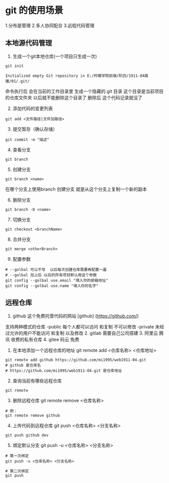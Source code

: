  # git 的使用场景
1.分布是管理
2.多人协同配合
3.远程代码管理

## 本地源代码管理
1. 生成一个git本地仓库(一个项目只生成一次)
```shell
git init 

Initialized empty Git repository in E:/柠檬学院前端/阶四/1911-04直播/01/.git/
```

命令执行后 会在当前的工作目录里 生成一个隐藏的.git 目录  这个目录是当前项目的仓库文件夹 以后就不能删除这个目录了 删除后  这个代码记录就没了

2. 添加代码的变更列表
```shell
git add <文件路径|文件加路径>
```

3. 提交暂存（确认存储）
```shell
git commit -m "描述"
```

4. 查看分支
```shell
git branch
```

5. 创建分支
```shell
git branch <name>
```
在哪个分支上使用branch 创建分支 就是从这个分支上复制一个新的副本

6. 删除分支
```shell
git branch -D <name>
```

7. 切换分支
```shell
git checkout <branchName>
```

8. 合并分支
```shell
git merge <otherBranch>
```
9. 配置参数
```shell
# --golbal 可以不写  以后每次创建仓库需要再配置一遍
# --golbal 加上后 以后的所有项目默认用这个参数
git config --golbal use.email "填入你的邮箱地址"
git config --golbal use.name "填入你的名字"
```
## 远程仓库
1. github 这个免费托管代码的网站
[github] (https://github.com/)

支持两种模式的仓库
-public 每个人都可以访问 和复制  不可以修改
-private 未经过允许的用户不能访问 和复制 以及修改
2. gitlab 需要自己公司搭建
3. 阿里云 腾讯 收费的私有仓库
4. gitee 码云 免费

1. 在本地添加一个远程仓库的地址
git remote add <仓库名称> <仓库地址>
```shell
git remote add github https://github.com/mi1995/web1911-04.git
# github 是仓库名
# https://github.com/mi1995/web1911-04.git 是仓库地址
```

2. 查询当前有哪些远程仓库
```shell
git remote 
```

3. 删除远程仓库
git remote remove <仓库名称>
```shell
# 例：
git remote remove github
```

4. 上传代码到远程仓库
git push <仓库名称> <分支名称>
```shell
git push github dev 
```

5. 绑定默认分支
git push -u <仓库名称> <分支名称>
```shell
# 第一次绑定
git push -u <仓库名称> <分支名称>

# 第二次绑定
git push 
```

